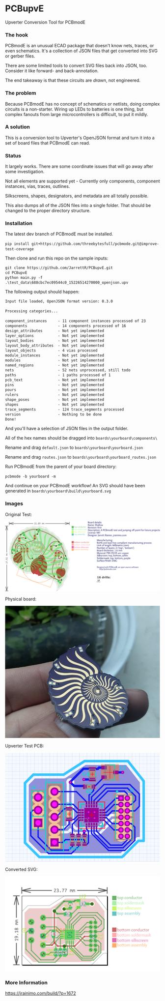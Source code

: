 # PCBupvE
Upverter Conversion Tool for PCBmodE


### The hook

PCBmodE is an unusual ECAD package that doesn't know nets, traces, or even schematics. It's a collection of JSON files that get converted into SVG or gerber files.

There are some limited tools to convert SVG files back into JSON, too. Consider it like forward- and back-annotation.

The end takeaway is that these circuits are _drawn_, not engineered.

### The problem

Because PCBmodE has no concept of schematics or netlists, doing complex circuits is a non-starter.
Wiring up LEDs to batteries is one thing, but complex fanouts from large microcontrollers is difficult, to put it mildly.


### A solution

This is a conversion tool to Upverter's OpenJSON format and turn it into a set of board files that PCBmodE can read.

### Status

It largely works. There are some coordinate issues that will go away after some investigation.

Not all elements are supported yet - Currently only components, component instances, vias, traces, outlines.

Silkscreens, shapes, designators, and metadata are all totally possible.

This also dumps all of the JSON files into a single folder. That should be changed to the proper directory structure.


### Installation

The latest dev branch of PCBmodE must be installed.

`pip install git+https://github.com/threebytesfull/pcbmode.git@improve-test-coverage`

Then clone and run this repo on the sample inputs:
```
git clone https://github.com/JarrettR/PCBupvE.git
cd PCBupvE
python main.py -f .\test_data\688cbc7ec09544c0_15226514270000_openjson.upv
```

The following output should happen:
```
Input file loaded, OpenJSON format version: 0.3.0

Processing categories...

component_instances     - 11 component instances processed of 23
components              - 14 components processed of 16
design_attributes       - Not yet implemented
layer_options           - Not yet implemented
layout_bodies           - Not yet implemented
layout_body_attributes  - Not yet implemented
layout_objects          - 4 vias processed
module_instances        - Not yet implemented
modules                 - Not yet implemented
named_regions           - Not yet implemented
nets                    - 52 nets unprocessed, still todo
paths                   - 1 paths processed of 1
pcb_text                - Not yet implemented
pins                    - Not yet implemented
pours                   - Not yet implemented
rulers                  - Not yet implemented
shape_poses             - Not yet implemented
shapes                  - Not yet implemented
trace_segments          - 124 trace_segments processed
version                 - Nothing to be done
Done!
```

And you'll have a selection of JSON files in the output folder.

All of the hex names should be dragged into `boards\yourboard\components\`

Rename and drag `default.json` to `boards\yourboard\yourboard.json`

Rename and drag `routes.json` to `boards\yourboard\yourboard_routes.json`



Run PCBmodE from the parent of your board directory:

`pcbmode -b yourboard -m`

And continue on your PCBmodE workflow! An SVG should have been generated in `boards\yourboard\build\yourboard.svg`

### Images

Original Test:

![SVG layout](docs/shallow_svg.png)


Physical board:

![Physical](docs/shallow_physical.png)


Upverter Test PCB:

![Assembled](docs/upverter_pcb.png)


Converted SVG:

![Assembled](docs/upverter_svg.png)
 
 

### More Information

 https://jrainimo.com/build/?p=1672
